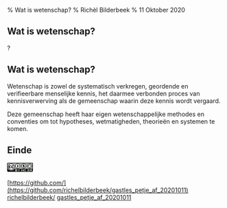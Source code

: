 % Wat is wetenschap?
% Richèl Bilderbeek
% 11 Oktober 2020


## Wat is wetenschap?

?

## Wat is wetenschap?

Wetenschap is zowel de systematisch verkregen, 
geordende en verifieerbare menselijke kennis, 
het daarmee verbonden proces van kennisverwerving 
als de gemeenschap waarin deze kennis wordt vergaard.

Deze gemeenschap heeft haar eigen wetenschappelijke methodes 
en conventies om tot hypotheses, wetmatigheden, theorieën en systemen te komen. 

## Einde

![CC-BY-NC-SA.png](CC-BY-NC-SA.png)

[https://github.com/](https://github.com/richelbilderbeek/gastles_petje_af_20201011)
[richelbilderbeek/](https://github.com/richelbilderbeek/gastles_petje_af_20201011)
[gastles_petje_af_20201011](https://github.com/richelbilderbeek/gastles_petje_af_20201011)


